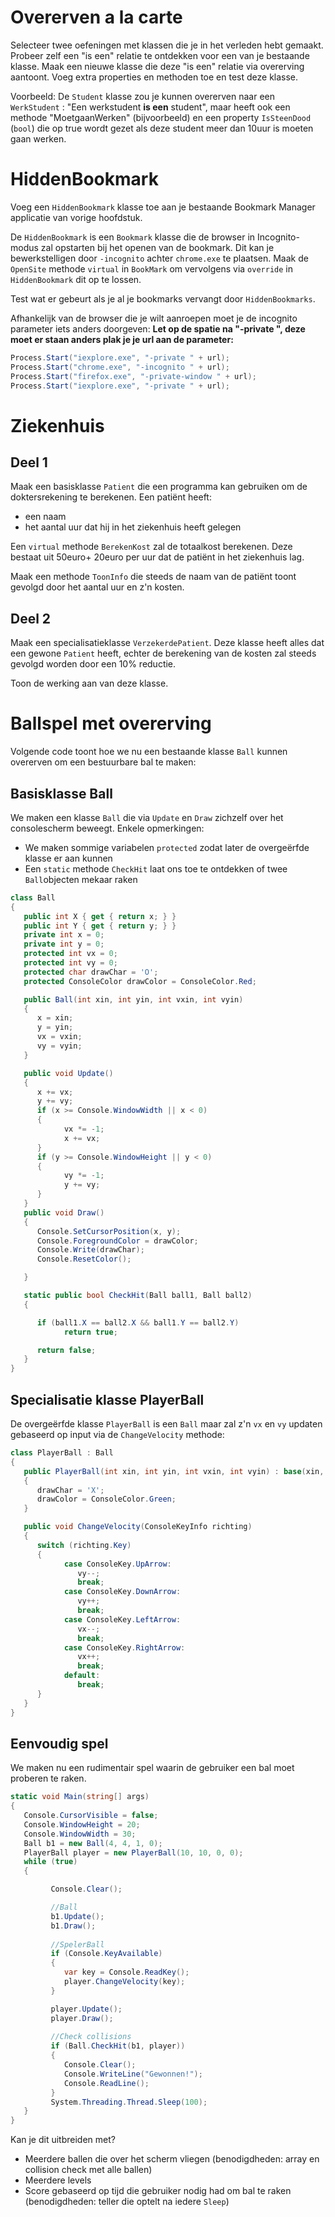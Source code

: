 # Overerven a la carte

Selecteer twee oefeningen met klassen die je in het verleden hebt gemaakt. Probeer zelf een "is een" relatie te ontdekken voor een van je bestaande klasse. Maak een nieuwe klasse die deze "is een" relatie via overerving aantoont. Voeg extra properties en methoden toe en test deze klasse.

Voorbeeld: De ``Student`` klasse zou je kunnen overerven naar een ``WerkStudent`` : "Een werkstudent **is een** student", maar heeft ook een methode "MoetgaanWerken" (bijvoorbeeld) en een property ``IsSteenDood`` (``bool``) die op true wordt gezet als deze student meer dan 10uur is moeten gaan werken.

# HiddenBookmark

 Voeg een ``HiddenBookmark`` klasse toe aan je bestaande Bookmark Manager applicatie van vorige hoofdstuk.

 De ``HiddenBookmark`` is een ``Bookmark`` klasse die de browser in Incognito-modus zal opstarten bij het openen van de bookmark. Dit kan je bewerkstelligen door ``-incognito`` achter ``chrome.exe`` te plaatsen. Maak de ``OpenSite`` methode ``virtual``  in ``BookMark`` om vervolgens via ``override`` in ``HiddenBookmark`` dit op te lossen.

 Test wat er gebeurt als je al je bookmarks vervangt door ``HiddenBookmarks``.

Afhankelijk van de browser die je wilt aanroepen moet je de incognito parameter iets anders doorgeven:
**Let op de spatie na "-private ", deze moet er staan anders plak je je url aan de parameter:**

```csharp
Process.Start("iexplore.exe", "-private " + url);
Process.Start("chrome.exe", "-incognito " + url);
Process.Start("firefox.exe", "-private-window " + url);
Process.Start("iexplore.exe", "-private " + url);
```


# Ziekenhuis

## Deel 1 
Maak een basisklasse ``Patient`` die een programma kan gebruiken om de doktersrekening te berekenen.
Een patiënt heeft:

* een naam
* het aantal uur dat hij in het ziekenhuis heeft gelegen

Een ``virtual`` methode ``BerekenKost`` zal de totaalkost berekenen. Deze bestaat uit 50euro+  20euro per uur dat de patiënt in het ziekenhuis lag.

Maak een methode ``ToonInfo`` die steeds de naam van de patiënt toont gevolgd door het aantal uur en z'n kosten.

## Deel 2
Maak een specialisatieklasse ``VerzekerdePatient``. Deze klasse heeft alles dat een gewone ``Patient`` heeft, echter de berekening van de kosten zal steeds gevolgd worden door een 10% reductie.

Toon de werking aan van deze klasse.

# Ballspel met overerving

Volgende code toont hoe we nu een bestaande klasse  ``Ball`` kunnen overerven om een bestuurbare bal te maken:

## Basisklasse Ball

We maken een klasse ``Ball`` die via ``Update`` en ``Draw`` zichzelf over het consolescherm beweegt. Enkele opmerkingen:

* We maken sommige variabelen ``protected`` zodat later de overgeërfde klasse er aan kunnen
* Een ``static`` methode ``CheckHit`` laat ons toe te ontdekken of twee ``Ball``objecten mekaar raken

```csharp
class Ball
{
   public int X { get { return x; } }
   public int Y { get { return y; } }
   private int x = 0;
   private int y = 0;
   protected int vx = 0;
   protected int vy = 0;
   protected char drawChar = 'O';
   protected ConsoleColor drawColor = ConsoleColor.Red;

   public Ball(int xin, int yin, int vxin, int vyin)
   {
      x = xin;
      y = yin;
      vx = vxin;
      vy = vyin;
   }

   public void Update()
   {
      x += vx;
      y += vy;
      if (x >= Console.WindowWidth || x < 0)
      {
            vx *= -1;
            x += vx;
      }
      if (y >= Console.WindowHeight || y < 0)
      {
            vy *= -1;
            y += vy;
      }
   }
   public void Draw()
   {
      Console.SetCursorPosition(x, y);
      Console.ForegroundColor = drawColor;
      Console.Write(drawChar);
      Console.ResetColor();

   }

   static public bool CheckHit(Ball ball1, Ball ball2)
   {

      if (ball1.X == ball2.X && ball1.Y == ball2.Y)
            return true;

      return false;
   }
}
```

## Specialisatie klasse PlayerBall

De overgeërfde klasse ``PlayerBall`` is een ``Ball`` maar zal z'n ``vx`` en ``vy`` updaten gebaseerd op input via de ``ChangeVelocity`` methode:

```csharp
class PlayerBall : Ball
{
   public PlayerBall(int xin, int yin, int vxin, int vyin) : base(xin, yin, vxin, vyin)
   {
      drawChar = 'X';
      drawColor = ConsoleColor.Green;
   }

   public void ChangeVelocity(ConsoleKeyInfo richting)
   {
      switch (richting.Key)
      {
            case ConsoleKey.UpArrow:
               vy--;
               break;
            case ConsoleKey.DownArrow:
               vy++;
               break;
            case ConsoleKey.LeftArrow:
               vx--;
               break;
            case ConsoleKey.RightArrow:
               vx++;
               break;
            default:
               break;
      }
   }
}
```

## Eenvoudig spel

We maken nu een rudimentair spel waarin de gebruiker een bal moet proberen te raken. 

```csharp
static void Main(string[] args)
{
   Console.CursorVisible = false;
   Console.WindowHeight = 20;
   Console.WindowWidth = 30;
   Ball b1 = new Ball(4, 4, 1, 0);
   PlayerBall player = new PlayerBall(10, 10, 0, 0);
   while (true)
   {

         Console.Clear();

         //Ball
         b1.Update();
         b1.Draw();
         
         //SpelerBall
         if (Console.KeyAvailable)
         {
            var key = Console.ReadKey();
            player.ChangeVelocity(key);
         }

         player.Update();
         player.Draw();
         
         //Check collisions
         if (Ball.CheckHit(b1, player))
         {
            Console.Clear();
            Console.WriteLine("Gewonnen!");
            Console.ReadLine();
         }
         System.Threading.Thread.Sleep(100);
   }
}
```

Kan je dit uitbreiden met?

* Meerdere ballen die over het scherm vliegen (benodigdheden: array en collision check met alle ballen)
* Meerdere levels 
* Score gebaseerd op tijd die gebruiker nodig had om bal te raken (benodigdheden: teller die optelt na iedere ``Sleep``)
